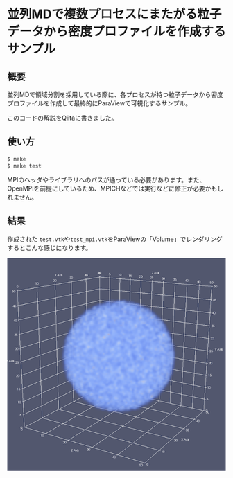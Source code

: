 # 並列MDで複数プロセスにまたがる粒子データから密度プロファイルを作成するサンプル

## 概要

並列MDで領域分割を採用している際に、各プロセスが持つ粒子データから密度プロファイルを作成して最終的にParaViewで可視化するサンプル。

このコードの解説を[Qiita](https://qiita.com/kaityo256/items/59a12abc48883bfefd62)に書きました。

## 使い方

    $ make
    $ make test

MPIのヘッダやライブラリへのパスが通っている必要があります。また、OpenMPIを前提にしているため、MPICHなどでは実行などに修正が必要かもしれません。

## 結果

作成された `test.vtk`や`test_mpi.vtk`をParaViewの「Volume」でレンダリングするとこんな感じになります。

![density.png](density.png)

